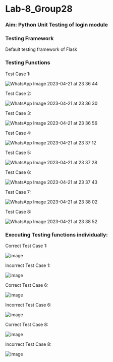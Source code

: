 # Lab-8_Group28
### Aim: Python Unit Testing of login module

### Testing Framework 

Default testing framework of Flask

### Testing Functions 

Test Case 1:

![WhatsApp Image 2023-04-21 at 23 36 44](https://user-images.githubusercontent.com/96776602/233705821-caa78604-9630-4df2-805a-261a03b94d32.jpeg)


Test Case 2:

![WhatsApp Image 2023-04-21 at 23 36 30](https://user-images.githubusercontent.com/96776602/233705858-e32c9d13-6ab1-4dfb-b211-0378fa497b8d.jpeg)


Test Case 3:

![WhatsApp Image 2023-04-21 at 23 36 56](https://user-images.githubusercontent.com/96776602/233705893-25cd5129-78b6-4790-b8d4-a1de31cf51f6.jpeg)


Test Case 4:

![WhatsApp Image 2023-04-21 at 23 37 12](https://user-images.githubusercontent.com/96776602/233705935-f821b448-f639-4984-a243-af74174a30f5.jpeg)


Test Case 5:

![WhatsApp Image 2023-04-21 at 23 37 28](https://user-images.githubusercontent.com/96776602/233706063-516e14f0-f2e5-4f76-84a8-c07d6f33ec4f.jpeg)

Test Case 6:

![WhatsApp Image 2023-04-21 at 23 37 43](https://user-images.githubusercontent.com/96776602/233706102-c209a0a8-c50b-4392-9271-3ace185c9cd2.jpeg)

Test Case 7:

![WhatsApp Image 2023-04-21 at 23 38 02](https://user-images.githubusercontent.com/96776602/233706141-de15b2a6-6123-4cf6-acef-097c567aca05.jpeg)


Test Case 8:

![WhatsApp Image 2023-04-21 at 23 38 52](https://user-images.githubusercontent.com/96776602/233706169-0a62007f-e2ab-4076-8176-b421749582a2.jpeg)


### Executing Testing functions individually:

Correct Test Case 1:

![image](https://user-images.githubusercontent.com/96776602/233706307-ec5a084e-a620-4d60-99ee-13ac3e095f49.png)

Incorrect Test Case 1:

![image](https://user-images.githubusercontent.com/96776602/233706358-e531d43f-1d8e-4956-93c7-7816ed58bc30.png)


Correct Test Case 6:

![image](https://user-images.githubusercontent.com/96776602/233706381-7639776b-7db6-40fa-b17f-703f780550f2.png)


Incorrect Test Case 6:

![image](https://user-images.githubusercontent.com/96776602/233706411-d412ba07-6cd6-4385-b9be-a610c1890c28.png)


Correct Test Case 8:

![image](https://user-images.githubusercontent.com/96776602/233706437-d9104eab-6b09-4e15-89ee-cfd2d3541b59.png)


Incorrect Test Case 8:

![image](https://user-images.githubusercontent.com/96776602/233706460-2fa9d3b4-8beb-4b99-96df-5fd9185d47a6.png)
